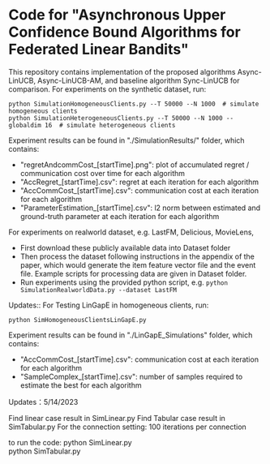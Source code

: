 # Code for "Asynchronous Upper Confidence Bound Algorithms for Federated Linear Bandits"

This repository contains implementation of the proposed algorithms Async-LinUCB, Async-LinUCB-AM, and baseline algorithm Sync-LinUCB for comparison.
For experiments on the synthetic dataset, run:
```console
python SimulationHomogeneousClients.py --T 50000 --N 1000  # simulate homogeneous clients
python SimulationHeterogeneousClients.py --T 50000 --N 1000 --globaldim 16  # simulate heterogeneous clients
```

Experiment results can be found in "./SimulationResults/" folder, which contains:
- "regretAndcommCost\_[startTime].png": plot of accumulated regret / communication cost over time for each algorithm
- "AccRegret\_[startTime].csv": regret at each iteration for each algorithm
- "AccCommCost\_[startTime].csv": communication cost at each iteration for each algorithm
- "ParameterEstimation\_[startTime].csv": l2 norm between estimated and ground-truth parameter at each iteration for each algorithm

For experiments on realworld dataset, e.g. LastFM, Delicious, MovieLens, 
- First download these publicly available data into Dataset folder 
- Then process the dataset following instructions in the appendix of the paper, which would generate the item feature vector file and the event file. Example scripts for processing data are given in Dataset folder.
- Run experiments using the provided python script, e.g. ``python SimulationRealworldData.py --dataset LastFM``


Updates::
For Testing LinGapE in homogeneous clients, run:
```console
python SimHomogeneousClientsLinGapE.py
```

Experiment results can be found in "./LinGapE_Simulations" folder, which contains:
- "AccCommCost\_[startTime].csv": communication cost at each iteration for each algorithm
- "SampleComplex\_[startTime].csv": number of samples required to estimate the best for each algorithm

Updates：5/14/2023

Find linear case result in SimLinear.py
Find Tabular case result in SimTabular.py
For the connection setting: 100 iterations per connection

to run the code: python SimLinear.py  
				 python SimTabular.py